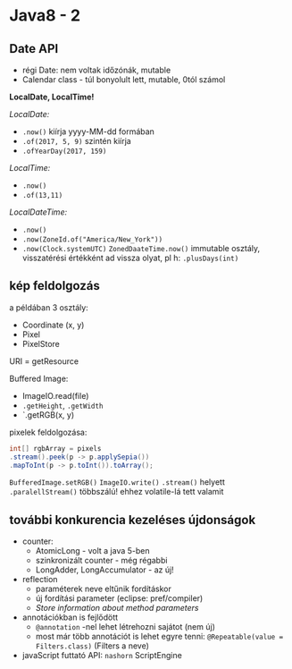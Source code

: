 # Java8 - 2

## Date API
- régi Date: nem voltak időzónák, mutable
- Calendar class - túl bonyolult lett, mutable, 0tól számol

__LocalDate, LocalTime!__

_LocalDate:_
- `.now()`			kiírja yyyy-MM-dd formában
- `.of(2017, 5, 9)`		szintén kiírja
- `.ofYearDay(2017, 159)`

_LocalTime:_
- `.now()`
- `.of(13,11)`

_LocalDateTime:_
- `.now()`
- `.now(ZoneId.of("America/New_York"))`
- `.now(Clock.systemUTC)`
`ZonedDaateTime.now()`
immutable osztály, visszatérési értékként ad vissza olyat, pl h:
`.plusDays(int)`

## kép feldolgozás
a példában 3 osztály:
- Coordinate (x, y)
- Pixel
- PixelStore

URI = getResource

Buffered Image:
- ImageIO.read(file)
- `.getHeight`, `.getWidth`
- `.getRGB(x, y)

pixelek feldolgozása:
```java
int[] rgbArray = pixels
.stream().peek(p -> p.applySepia())
.mapToInt(p -> p.toInt()).toArray();
```
`BufferedImage.setRGB()`
`ImageIO.write()`
`.stream()` helyett `.paralellStream()` többszálú!
ehhez volatile-lá tett valamit

## további konkurencia kezeléses újdonságok
- counter:
  - AtomicLong - volt a java 5-ben
  - szinkronizált counter - még régabbi
  - LongAdder, LongAccumulator - az új!
- reflection
  - paraméterek neve eltűnik fordításkor
  - új fordítási parameter (eclipse: pref/compiler)
  - *Store information about method parameters*
- annotációkban is fejlődött
  - `@annotation` -nel lehet létrehozni sajátot (nem új)
  - most már több annotációt is lehet egyre tenni:
`@Repeatable(value = Filters.class)` (Filters a neve)
- javaScript futtató API: `nashorn` ScriptEngine

